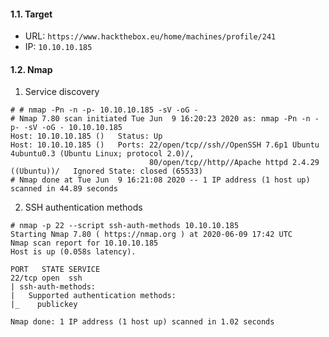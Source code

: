 #### 1.1. Target

- URL: `https://www.hackthebox.eu/home/machines/profile/241`
- IP: `10.10.10.185`

#### 1.2. Nmap

1) Service discovery

```
# # nmap -Pn -n -p- 10.10.10.185 -sV -oG -
# Nmap 7.80 scan initiated Tue Jun  9 16:20:23 2020 as: nmap -Pn -n -p- -sV -oG - 10.10.10.185
Host: 10.10.10.185 ()	Status: Up
Host: 10.10.10.185 ()	Ports: 22/open/tcp//ssh//OpenSSH 7.6p1 Ubuntu 4ubuntu0.3 (Ubuntu Linux; protocol 2.0)/, 
                               80/open/tcp//http//Apache httpd 2.4.29 ((Ubuntu))/	Ignored State: closed (65533)
# Nmap done at Tue Jun  9 16:21:08 2020 -- 1 IP address (1 host up) scanned in 44.89 seconds
```

2) SSH authentication methods

```
# nmap -p 22 --script ssh-auth-methods 10.10.10.185
Starting Nmap 7.80 ( https://nmap.org ) at 2020-06-09 17:42 UTC
Nmap scan report for 10.10.10.185
Host is up (0.058s latency).

PORT   STATE SERVICE
22/tcp open  ssh
| ssh-auth-methods:
|   Supported authentication methods:
|_    publickey

Nmap done: 1 IP address (1 host up) scanned in 1.02 seconds
```
